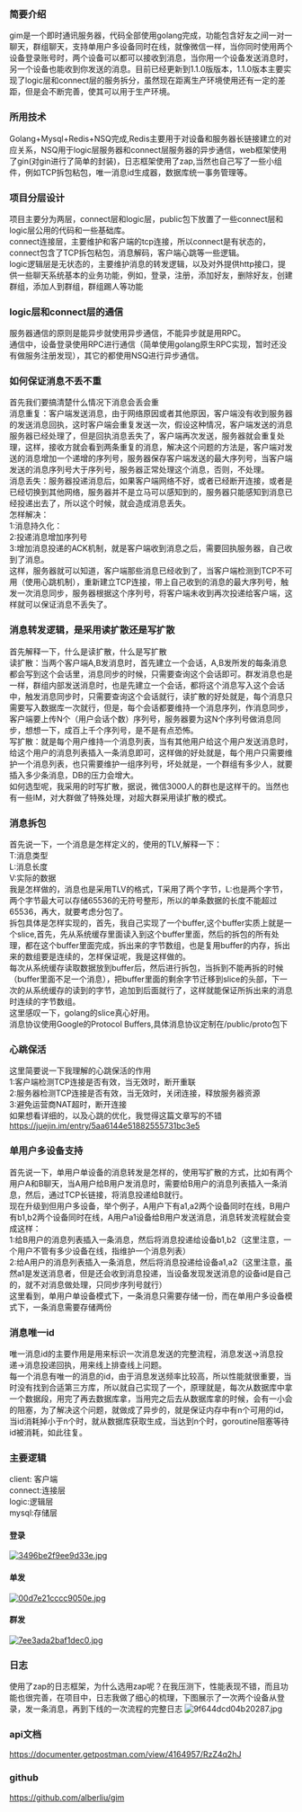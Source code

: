 ### 简要介绍
gim是一个即时通讯服务器，代码全部使用golang完成，功能包含好友之间一对一聊天，群组聊天，支持单用户多设备同时在线，就像微信一样，当你同时使用两个设备登录账号时，两个设备可以都可以接收到消息，当你用一个设备发送消息时，另一个设备也能收到你发送的消息。目前已经更新到1.1.0版版本，1.1.0版本主要实现了logic层和connect层的服务拆分，虽然现在距离生产环境使用还有一定的差距，但是会不断完善，使其可以用于生产环境。
### 所用技术
Golang+Mysql+Redis+NSQ完成,Redis主要用于对设备和服务器长链接建立的对应关系，NSQ用于logic层服务器和connect层服务器的异步通信，web框架使用了gin(对gin进行了简单的封装)，日志框架使用了zap,当然也自己写了一些小组件，例如TCP拆包粘包，唯一消息id生成器，数据库统一事务管理等。
### 项目分层设计
项目主要分为两层，connect层和logic层，public包下放置了一些connect层和logic层公用的代码和一些基础库。  
connect连接层，主要维护和客户端的tcp连接，所以connect是有状态的，connect包含了TCP拆包粘包，消息解码，客户端心跳等一些逻辑。    
logic逻辑层是无状态的，主要维护消息的转发逻辑，以及对外提供http接口，提供一些聊天系统基本的业务功能，例如，登录，注册，添加好友，删除好友，创建群组，添加人到群组，群组踢人等功能
### logic层和connect层的通信
服务器通信的原则是能异步就使用异步通信，不能异步就是用RPC。  
通信中，设备登录使用RPC进行通信（简单使用golang原生RPC实现，暂时还没有做服务注册发现），其它的都使用NSQ进行异步通信。 
### 如何保证消息不丢不重
首先我们要搞清楚什么情况下消息会丢会重  
消息重复：客户端发送消息，由于网络原因或者其他原因，客户端没有收到服务器的发送消息回执，这时客户端会重复发送一次，假设这种情况，客户端发送的消息服务器已经处理了，但是回执消息丢失了，客户端再次发送，服务器就会重复处理，这样，接收方就会看到两条重复的消息，解决这个问题的方法是，客户端对发送的消息增加一个递增的序列号，服务器保存客户端发送的最大序列号，当客户端发送的消息序列号大于序列号，服务器正常处理这个消息，否则，不处理。  
消息丢失：服务器投递消息后，如果客户端网络不好，或者已经断开连接，或者是已经切换到其他网络，服务器并不是立马可以感知到的，服务器只能感知到消息已经投递出去了，所以这个时候，就会造成消息丢失。  
怎样解决：  
1:消息持久化：  
2:投递消息增加序列号  
3:增加消息投递的ACK机制，就是客户端收到消息之后，需要回执服务器，自己收到了消息。  
这样，服务器就可以知道，客户端那些消息已经收到了，当客户端检测到TCP不可用（使用心跳机制），重新建立TCP连接，带上自己收到的消息的最大序列号，触发一次消息同步，服务器根据这个序列号，将客户端未收到再次投递给客户端，这样就可以保证消息不丢失了。  
### 消息转发逻辑，是采用读扩散还是写扩散
首先解释一下，什么是读扩散，什么是写扩散  
读扩散：当两个客户端A,B发消息时，首先建立一个会话，A,B发所发的每条消息都会写到这个会话里，消息同步的时候，只需要查询这个会话即可。群发消息也是一样，群组内部发送消息时，也是先建立一个会话，都将这个消息写入这个会话中，触发消息同步时，只需要查询这个会话就行，读扩散的好处就是，每个消息只需要写入数据库一次就行，但是，每个会话都要维持一个消息序列，作消息同步，客户端要上传N个（用户会话个数）序列号，服务器要为这N个序列号做消息同步，想想一下，成百上千个序列号，是不是有点恐怖。  
写扩散：就是每个用户维持一个消息列表，当有其他用户给这个用户发送消息时，给这个用户的消息列表插入一条消息即可，这样做的好处就是，每个用户只需要维护一个消息列表，也只需要维护一组序列号，坏处就是，一个群组有多少人，就要插入多少条消息，DB的压力会增大。  
如何选型呢，我采用的时写扩散，据说，微信3000人的群也是这样干的。当然也有一些IM，对大群做了特殊处理，对超大群采用读扩散的模式。
### 消息拆包
首先说一下，一个消息是怎样定义的，使用的TLV,解释一下：  
T:消息类型  
L:消息长度  
V:实际的数据  
我是怎样做的，消息也是采用TLV的格式，T采用了两个字节，L:也是两个字节，两个字节最大可以存储65536的无符号整形，所以的单条数据的长度不能超过65536，再大，就要考虑分包了。  
拆包具体是怎样实现的，首先，我自己实现了一个buffer,这个buffer实质上就是一个slice,首先，先从系统缓存里面读入到这个buffer里面，然后的拆包的所有处理，都在这个buffer里面完成，拆出来的字节数组，也是复用buffer的内存，拆出来的数组要是连续的，怎样保证呢，我是这样做的。  
每次从系统缓存读取数据放到buffer后，然后进行拆包，当拆到不能再拆的时候（buffer里面不足一个消息），把buffer里面的剩余字节迁移到slice的头部，下一次的从系统缓存的读到的字节，追加到后面就行了，这样就能保证所拆出来的消息时连续的字节数组。  
这里感叹一下，golang的slice真心好用。  
消息协议使用Google的Protocol   Buffers,具体消息协议定制在/public/proto包下
### 心跳保活
这里简要说一下我理解的心跳保活的作用  
1:客户端检测TCP连接是否有效，当无效时，断开重联  
2:服务器检测TCP连接是否有效，当无效时，关闭连接，释放服务器资源  
3:避免运营商NAT超时，断开连接  
如果想看详细的，以及心跳的优化，我觉得这篇文章写的不错  
https://juejin.im/entry/5aa6144e51882555731bc3e5
### 单用户多设备支持
首先说一下，单用户单设备的消息转发是怎样的，使用写扩散的方式，比如有两个用户A和B聊天，当A用户给B用户发消息时，需要给B用户的消息列表插入一条消息，然后，通过TCP长链接，将消息投递给B就行。  
现在升级到但用户多设备，举个例子，A用户下有a1,a2两个设备同时在线，B用户有b1,b2两个设备同时在线，A用户a1设备给B用户发送消息，消息转发流程就会变成这样：  
1:给B用户的消息列表插入一条消息，然后将消息投递给设备b1,b2（这里注意，一个用户不管有多少设备在线，指维护一个消息列表）  
2:给A用户的消息列表插入一条消息，然后将消息投递给设备a1,a2（这里注意，虽然a1是发送消息者，但是还会收到消息投递，当设备发现发送消息的设备id是自己的，就不对消息做处理，只同步序列号就行）  
这里看到，单用户单设备模式下，一条消息只需要存储一份，而在单用户多设备模式下，一条消息需要存储两份

### 消息唯一id
唯一消息id的主要作用是用来标识一次消息发送的完整流程，消息发送->消息投递->消息投递回执，用来线上排查线上问题。  
每一个消息有唯一的消息的id，由于消息发送频率比较高，所以性能就很重要，当时没有找到合适第三方库，所以就自己实现了一个，原理就是，每次从数据库中拿一个数据段，用完了再去数据库拿，当用完之后去从数据库拿的时候，会有一小会的阻塞，为了解决这个问题，就做成了异步的，就是保证内存中有n个可用的id，当id消耗掉小于n个时，就从数据库获取生成，当达到n个时，goroutine阻塞等待id被消耗，如此往复。

### 主要逻辑
client: 客户端  
connect:连接层  
logic:逻辑层  
mysql:存储层  

#### 登录
[![3496be2f9ee9d33e.jpg](http://www.wailian.work/images/2018/11/12/3496be2f9ee9d33e.jpg)](http://www.wailian.work/image/BVGV24)

#### 单发
[![00d7e21cccc9050e.jpg](http://www.wailian.work/images/2018/11/12/00d7e21cccc9050e.jpg)](http://www.wailian.work/image/BVGZkp)
#### 群发
[![7ee3ada2baf1dec0.jpg](http://www.wailian.work/images/2018/11/12/7ee3ada2baf1dec0.jpg)](http://www.wailian.work/image/BVGtLc)
### 日志
使用了zap的日志框架，为什么选用zap呢？在我压测下，性能表现不错，而且功能也很完善，在项目中，日志我做了细心的梳理，下图展示了一次两个设备从登录，发一条消息，再到下线的一次流程的完整日志
![9f644dcd04b20287.jpg](http://www.wailian.work/images/2018/11/12/9f644dcd04b20287.jpg)
### api文档
https://documenter.getpostman.com/view/4164957/RzZ4q2hJ
### github
https://github.com/alberliu/gim
